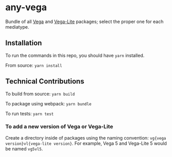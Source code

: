 # any-vega

Bundle of all [Vega](https://vega.github.io/vega) and [Vega-Lite](https://vega.github.io/vega-lite) packages; select the proper one for each mediatype.

## Installation

To run the commands in this repo, you should have `yarn` installed.

From source: `yarn install`

## Technical Contributions

To build from source: `yarn build`

To package using webpack: `yarn bundle`

To run tests: `yarn test`

### To add a new version of Vega or Vega-Lite

Create a directory inside of packages using the naming convention:
`vg{vega version}vl{vega-lite version}`. For example, Vega 5 and Vega-Lite 5
would be named `vg5vl5`.
